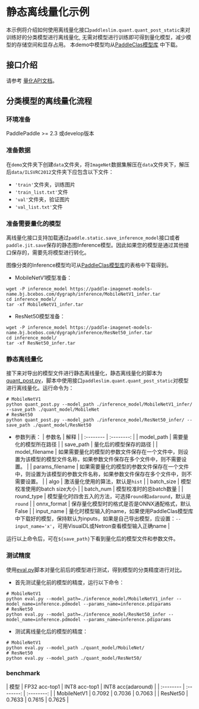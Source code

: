 # 静态离线量化示例

本示例将介绍如何使用离线量化接口``paddleslim.quant.quant_post_static``来对训练好的分类模型进行离线量化, 无需对模型进行训练即可得到量化模型，减少模型的存储空间和显存占用。 本demo中模型均从[PaddleClas模型库](https://github.com/PaddlePaddle/PaddleClas/blob/release/2.3/docs/zh_CN/algorithm_introduction/ImageNet_models.md) 中下载。

## 接口介绍

请参考 <a href='https://paddlepaddle.github.io/PaddleSlim/api_cn/quantization_api.html#quant-post-static'>量化API文档</a>。

## 分类模型的离线量化流程

### 环境准备

PaddlePaddle >= 2.3 或develop版本

### 准备数据

在``demo``文件夹下创建``data``文件夹，将``ImageNet``数据集解压在``data``文件夹下，解压后``data/ILSVRC2012``文件夹下应包含以下文件：
- ``'train'``文件夹，训练图片
- ``'train_list.txt'``文件
- ``'val'``文件夹，验证图片
- ``'val_list.txt'``文件

### 准备需要量化的模型
离线量化接口支持加载通过``paddle.static.save_inference_model``接口或者`paddle.jit.save`保存的静态图Inference模型。因此如果您的模型是通过其他接口保存的，需要先将模型进行转化。

图像分类的Inference模型均可从[PaddleClas模型库](https://github.com/PaddlePaddle/PaddleClas/blob/release/2.3/docs/zh_CN/algorithm_introduction/ImageNet_models.md)的表格中下载得到。

- MobileNetV1模型准备：
```
wget -P inference_model https://paddle-imagenet-models-name.bj.bcebos.com/dygraph/inference/MobileNetV1_infer.tar
cd inference_model/
tar -xf MobileNetV1_infer.tar
```

- ResNet50模型准备：
```
wget -P inference_model https://paddle-imagenet-models-name.bj.bcebos.com/dygraph/inference/ResNet50_infer.tar
cd inference_model/
tar -xf ResNet50_infer.tar
```

### 静态离线量化
接下来对导出的模型文件进行静态离线量化，静态离线量化的脚本为[quant_post.py](./quant_post.py)，脚本中使用接口``paddleslim.quant.quant_post_static``对模型进行离线量化。运行命令为：

```
# MobileNetV1
python quant_post.py --model_path ./inference_model/MobileNetV1_infer/ --save_path ./quant_model/MobileNet
# ResNet50
python quant_post.py --model_path ./inference_model/ResNet50_infer/ --save_path ./quant_model/ResNet50
```

- 参数列表：
| 参数名     | 解释 |
| :-------- | :--------: |
| model_path | 需要量化的模型所在路径 |
| save_path | 量化后的模型保存的路径 |
| model_filename | 如果需要量化的模型的参数文件保存在一个文件中，则设置为该模型的模型文件名称，如果参数文件保存在多个文件中，则不需要设置。 |
| params_filename  | 如果需要量化的模型的参数文件保存在一个文件中，则设置为该模型的参数文件名称，如果参数文件保存在多个文件中，则不需要设置。 |
| algo  | 激活量化使用的算法，默认是`hist`  |
| batch_size | 模型校准使用的batch size大小  |
| batch_num | 模型校准时的总batch数量 |
|  round_type  | 模型量化时四舍五入的方法，可选择`round`和`adaround`，默认是`round`   |
|  onnx_format | 保存量化模型时的格式是否是ONNX通配格式，默认False  |
|  input_name |  量化时模型输入的name，如果使用PaddleClas模型库中下载好的模型，保持默认为inputs，如果是自己导出模型，应设置：`--input_name='x'`，可用VisualDL或Netron查看模型输入正确name  |


运行以上命令后，可在``${save_path}``下看到量化后的模型文件和参数文件。

### 测试精度

使用[eval.py](./eval.py)脚本对量化前后的模型进行测试，得到模型的分类精度进行对比。

- 首先测试量化前的模型的精度，运行以下命令：
```shell
# MobileNetV1
python eval.py --model_path=./inference_model/MobileNetV1_infer --model_name=inference.pdmodel --params_name=inference.pdiparams
# ResNet50
python eval.py --model_path=./inference_model/ResNet50_infer --model_name=inference.pdmodel --params_name=inference.pdiparams
```

- 测试离线量化后的模型的精度：

```shell
# MobileNetV1
python eval.py --model_path ./quant_model/MobileNet/
# ResNet50
python eval.py --model_path ./quant_model/ResNet50/
```


### benchmark

| 模型     | FP32 acc-top1 | INT8 acc-top1  | INT8 acc(adaround) |
| :-------- | :--------: | :--------: |
| MobileNetV1 | 0.7092  | 0.7036  | 0.7063  |
| ResNet50 |  0.7633 | 0.7615 | 0.7625  |
